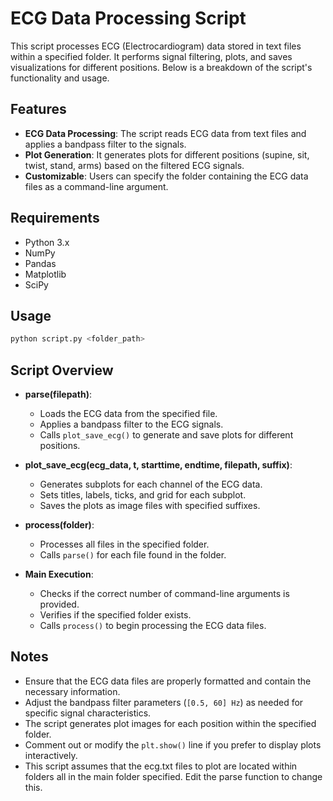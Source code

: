 # ECG Data Processing Script

This script processes ECG (Electrocardiogram) data stored in text files within a specified folder. It performs signal filtering, plots, and saves visualizations for different positions. Below is a breakdown of the script's functionality and usage.

## Features

- **ECG Data Processing**: The script reads ECG data from text files and applies a bandpass filter to the signals.
- **Plot Generation**: It generates plots for different positions (supine, sit, twist, stand, arms) based on the filtered ECG signals.
- **Customizable**: Users can specify the folder containing the ECG data files as a command-line argument.

## Requirements

- Python 3.x
- NumPy
- Pandas
- Matplotlib
- SciPy

## Usage

```bash
python script.py <folder_path>
```

## Script Overview

- **parse(filepath)**: 
    - Loads the ECG data from the specified file.
    - Applies a bandpass filter to the ECG signals.
    - Calls `plot_save_ecg()` to generate and save plots for different positions.

- **plot_save_ecg(ecg_data, t, starttime, endtime, filepath, suffix)**: 
    - Generates subplots for each channel of the ECG data.
    - Sets titles, labels, ticks, and grid for each subplot.
    - Saves the plots as image files with specified suffixes.

- **process(folder)**: 
    - Processes all files in the specified folder.
    - Calls `parse()` for each file found in the folder.

- **Main Execution**:
    - Checks if the correct number of command-line arguments is provided.
    - Verifies if the specified folder exists.
    - Calls `process()` to begin processing the ECG data files.

## Notes

- Ensure that the ECG data files are properly formatted and contain the necessary information.
- Adjust the bandpass filter parameters (`[0.5, 60] Hz`) as needed for specific signal characteristics.
- The script generates plot images for each position within the specified folder.
- Comment out or modify the `plt.show()` line if you prefer to display plots interactively.
- This script assumes that the ecg.txt files to plot are located within folders all in the main folder specified. Edit the parse function to change this.


